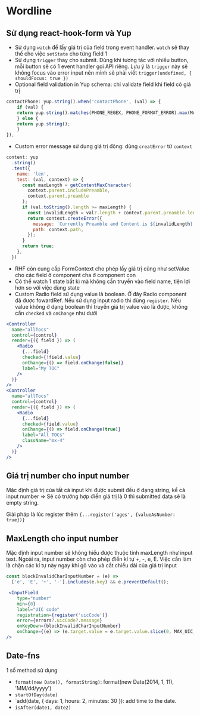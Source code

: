 # Wordline

## Sử dụng react-hook-form và Yup

- Sử dụng `watch` để lấy giá trị của field trong event handler. `watch` sẽ thay thế cho việc `setState` cho từng field 1
- Sử dụng `trigger` thay cho submit. Dùng khi tương tác với nhiều button, mỗi button sẽ có 1 event handler gọi API riêng. Lưu ý là `trigger` này sẽ không focus vào error input nên mình sẽ phải viết `trigger(undefined, { shouldFocus: true })`
- Optional field validation in Yup schema: chỉ validate field khi field có giá trị

```js
contactPhone: yup.string().when('contactPhone', (val) => {
    if (val) {
    return yup.string().matches(PHONE_REGEX, PHONE_FORMAT_ERROR).max(MAX_PHONE_CHAR);
    } else {
    return yup.string();
    }
}),
```

- Custom error message sử dụng giá trị động: dùng `creatError` từ `context`

```js
content: yup
  .string()
  .test({
    name: 'len',
    test: (val, context) => {
      const maxLength = getContentMaxCharacter(
        context.parent.includePreamble,
        context.parent.preamble
      );
      if (val.toString().length >= maxLength) {
        const invalidLength = val?.length + context.parent.preamble.length;
        return context.createError({
          message: `Currently Preamble and Content is ${invalidLength} characters. Maximum is 800 characters.`,
          path: context.path,
        });
      }
      return true;
    },
  })
```

- RHF còn cung cấp FormContext cho phép lấy giá trị cũng như setValue cho các field ở component cha ở component con
- Có thể watch 1 state bất kì mà không cần truyền vào field name, tiện lợi hơn so với việc dùng state
- Custom Radio field sử dụng value là boolean. Ở đây Radio component đã được fowardRef. Nếu sử dụng input radio thì dùng `register`. Nếu value không ở dạng boolean thì truyền giá trị value vào là được, không cần `checked` và `onChange` như dưới

```jsx
<Controller
  name="allTocs"
  control={control}
  render={({ field }) => (
    <Radio
      {...field}
      checked={!field.value}
      onChange={() => field.onChange(false)}
      label="My TOC"
    />
  )}
/>
<Controller
  name="allTocs"
  control={control}
  render={({ field }) => (
    <Radio
      {...field}
      checked={field.value}
      onChange={() => field.onChange(true)}
      label="All TOCs"
      className="mx-4"
    />
  )}
/>
```

## Giá trị number cho input number

Mặc định giá trị của tất cả input khi được submit đều ở dạng string, kể cả input number => Sẽ có trường hợp điền giá trị là 0 thì submitted data sẽ là empty string.

Giải pháp là lúc register thêm `{...register('ages', {valueAsNumber: true})}`

## MaxLength cho input number

Mặc định input number sẽ không hiểu được thuộc tính maxLength như input text. Ngoài ra, input number còn cho phép điền kí tự +, -, e, E. Việc cần làm là chặn các kí tự này ngay khi gõ vào và cắt chiều dài của giá trị input

```js
const blockInvalidCharInputNumber = (e) =>
  ['e', 'E', '+', '-'].includes(e.key) && e.preventDefault();
```

```jsx
 <InputField
    type="number"
    min={0}
    label="UIC code"
    registration={register('uicCode')}
    error={errors?.uicCode?.message}
    onKeyDown={blockInvalidCharInputNumber}
    onChange={(e) => (e.target.value = e.target.value.slice(0, MAX_UIC_CHAR))}
/>
```

## Date-fns

1 số method sử dụng

- `format(new Date(), formatString)`: format(new Date(2014, 1, 11), 'MM/dd/yyyy')
- `startOfDay(date)`
- `add(date, { days: 1, hours: 2, minutes: 30 }): add time to the date.
- `isAfter(date1, date2)`
